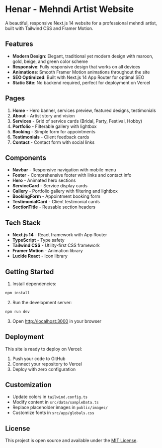 # Henar - Mehndi Artist Website

A beautiful, responsive Next.js 14 website for a professional mehndi artist, built with Tailwind CSS and Framer Motion.

## Features

- **Modern Design**: Elegant, traditional yet modern design with maroon, gold, beige, and green color scheme
- **Responsive**: Fully responsive design that works on all devices
- **Animations**: Smooth Framer Motion animations throughout the site
- **SEO Optimized**: Built with Next.js 14 App Router for optimal SEO
- **Static Site**: No backend required, perfect for deployment on Vercel

## Pages

1. **Home** - Hero banner, services preview, featured designs, testimonials
2. **About** - Artist story and vision
3. **Services** - Grid of service cards (Bridal, Party, Festival, Hobby)
4. **Portfolio** - Filterable gallery with lightbox
5. **Booking** - Simple form for appointments
6. **Testimonials** - Client feedback cards
7. **Contact** - Contact form with social links

## Components

- **Navbar** - Responsive navigation with mobile menu
- **Footer** - Comprehensive footer with links and contact info
- **Hero** - Animated hero sections
- **ServiceCard** - Service display cards
- **Gallery** - Portfolio gallery with filtering and lightbox
- **BookingForm** - Appointment booking form
- **TestimonialCard** - Client testimonial cards
- **SectionTitle** - Reusable section headers

## Tech Stack

- **Next.js 14** - React framework with App Router
- **TypeScript** - Type safety
- **Tailwind CSS** - Utility-first CSS framework
- **Framer Motion** - Animation library
- **Lucide React** - Icon library

## Getting Started

1. Install dependencies:
```bash
npm install
```

2. Run the development server:
```bash
npm run dev
```

3. Open [http://localhost:3000](http://localhost:3000) in your browser

## Deployment

This site is ready to deploy on Vercel:

1. Push your code to GitHub
2. Connect your repository to Vercel
3. Deploy with zero configuration

## Customization

- Update colors in `tailwind.config.ts`
- Modify content in `src/data/sampleData.ts`
- Replace placeholder images in `public/images/`
- Customize fonts in `src/app/globals.css`

## License

This project is open source and available under the [MIT License](LICENSE).